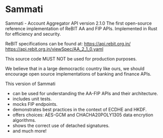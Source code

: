 # Sammati
Sammati - Account Aggregator API version 2.1.0
The first open-source reference implementation of ReBIT AA and FIP APIs.
Implemented in Rust for efficiency and security.

ReBIT specifications can be found at:
    https://api.rebit.org.in/
    https://api.rebit.org.in/viewSpec/AA_2_1_0.yaml

This source code MUST NOT be used for production purposes.

We believe that in a large democractic country like ours, we should encourage
open source implementations of banking and finance APIs.

This version of Sammati
   - can be used for understanding the AA-FIP APIs and their architecture.
   - includes unit tests.
   - mocks FIP endpoints.
   - demonstrates best practices in the context of ECDHE and HKDF.
   - offers choices: AES-GCM and CHACHA20POLY1305 data encrytion algorithms.
   - shows the correct use of detached signatures.
   - and much more!

